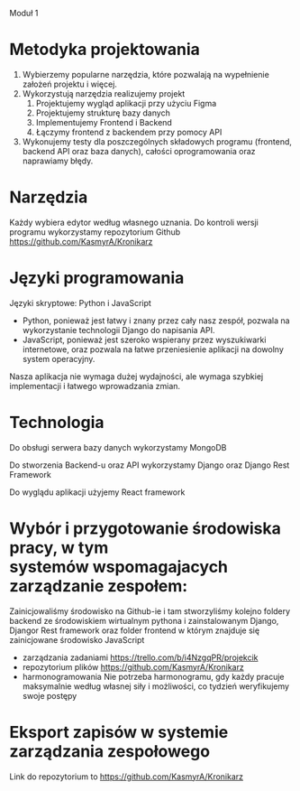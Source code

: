 Moduł 1

# Metodyka projektowania
1. Wybierzemy popularne narzędzia, które pozwalają na wypełnienie założeń projektu i więcej.
2. Wykorzystują narzędzia realizujemy projekt
	1. Projektujemy wygląd aplikacji przy użyciu Figma
	2. Projektujemy strukturę bazy danych
	3. Implementujemy Frontend i Backend
	4. Łączymy frontend z backendem przy pomocy API
3. Wykonujemy testy dla poszczególnych składowych programu (frontend, backend API oraz baza danych), całości  oprogramowania oraz naprawiamy błędy.

# Narzędzia

Każdy wybiera edytor według własnego uznania. Do kontroli wersji programu wykorzystamy repozytorium Github https://github.com/KasmyrA/Kronikarz 
# Języki programowania

Języki skryptowe: Python i JavaScript

 - Python, ponieważ jest łatwy i znany przez cały nasz zespół, pozwala na wykorzystanie technologii Django do napisania API.
 - JavaScript, ponieważ jest szeroko wspierany przez wyszukiwarki internetowe, oraz pozwala na łatwe przeniesienie aplikacji na dowolny system operacyjny.

Nasza aplikacja nie wymaga dużej wydajności, ale wymaga szybkiej implementacji i łatwego wprowadzania zmian.

# Technologia

Do obsługi serwera bazy danych wykorzystamy MongoDB

Do stworzenia Backend-u oraz API wykorzystamy Django oraz Django Rest Framework

Do wyglądu aplikacji użyjemy React framework


# Wybór i przygotowanie środowiska pracy, w tym systemów wspomagajacych zarządzanie zespołem:

Zainicjowaliśmy środowisko na Github-ie i tam stworzyliśmy kolejno foldery backend ze środowiskiem wirtualnym pythona i zainstalowanym Django, Djangor Rest framework oraz folder frontend w którym znajduje się zainicjowane środowisko JavaScript

+ zarządzania zadaniami
	https://trello.com/b/i4NzgqPR/projekcik
+ repozytorium plików
	https://github.com/KasmyrA/Kronikarz
+ harmonogramowania
	Nie potrzeba harmonogramu, gdy każdy pracuje maksymalnie według własnej siły i możliwości, co tydzień weryfikujemy swoje postępy



# Eksport zapisów w systemie zarządzania zespołowego 

Link do repozytorium to https://github.com/KasmyrA/Kronikarz
